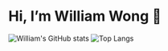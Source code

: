  # Hi, I’m William Wong 👋

![William's GitHub stats](https://github-readme-stats.vercel.app/api?username=wwilliamwong&&show_icons=true&title_color=ffffff&icon_color=ffffff&text_color=daf7dc&bg_color=191919) 
![Top Langs](https://github-readme-stats.vercel.app/api/top-langs/?username=wwilliamwong&layout=compact&theme=dark)


